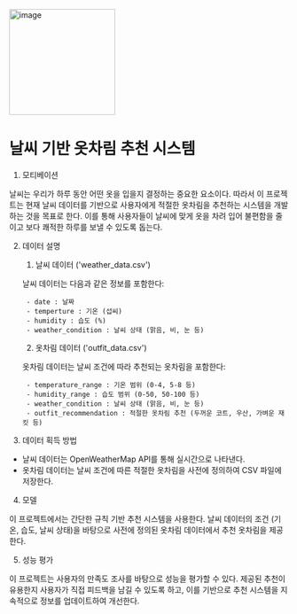 <img width="191" alt="image" src="https://github.com/Yjja7g/Leetcode/assets/172808671/5d2eed82-1a53-4961-81d4-647005dee164">

# 날씨 기반 옷차림 추천 시스템

1. 모티베이션

날씨는 우리가 하루 동안 어떤 옷을 입을지 결정하는 중요한 요소이다. 따라서 이 프로젝트는 현재 날씨 데이터를 기반으로 사용자에게 적절한 옷차림을 추천하는 시스템을 개발하는 것을 목표로 한다. 이를 통해 사용자들이 날씨에 맞게 옷을 차려 입어 불편함을 줄이고 보다 쾌적한 하루를 보낼 수 있도록 돕는다.

2. 데이터 설명

	1) 날씨 데이터 ('weather_data.csv')

	날씨 데이터는 다음과 같은 정보를 포함한다:

		- date : 날짜
		- temperture : 기온 (섭씨)
		- humidity : 습도 (%)
		- weather_condition : 날씨 상태 (맑음, 비, 눈 등)
   
	2) 옷차림 데이터 ('outfit_data.csv')

	옷차림 데이터는 날씨 조건에 따라 추천되는 옷차림을 포함한다:

		- temperature_range : 기온 범위 (0-4, 5-8 등)
		- humidity_range : 습도 범위 (0-50, 50-100 등)
		- weather_condition : 날씨 상태 (맑음, 비, 눈 등)
		- outfit_recommendation : 적절한 옷차림 추천 (두꺼운 코트, 우산, 가벼운 재킷 등)

4. 데이터 획득 방법

- 날씨 데이터는 OpenWeatherMap API를 통해 실시간으로 나타낸다.
- 옷차림 데이터는 날씨 조건에 따른 적절한 옷차림을 사전에 정의하여 CSV 파일에 저장한다.

4. 모델

이 프로젝트에서는 간단한 규칙 기반 추천 시스템을 사용한다. 날씨 데이터의 조건 (기온, 습도, 날씨 상태)을 바탕으로 사전에 정의된 옷차림 데이터에서 추천 옷차림을 제공한다.

5. 성능 평가

이 프로젝트는 사용자의 만족도 조사를 바탕으로 성능을 평가할 수 있다. 제공된 추천이 유용한지 사용자가 직접 피드백을 남길 수 있도록 하고, 이를 기반으로 추천 시스템을 지속적으로 정보를 업데이트하여 개선한다.
